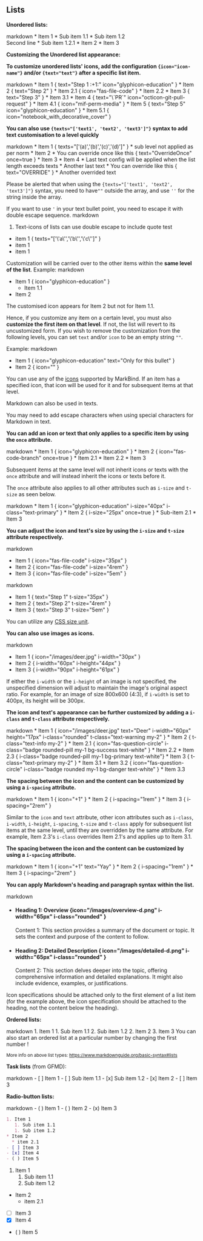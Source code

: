 ## Lists


****Unordered lists:****

<include src="codeAndOutput.md" boilerplate >
<variable name="highlightStyle">markdown</variable>
<variable name="code">
* Item 1
  * Sub item 1.1
  * Sub item 1.2<br>
    Second line
    * Sub item 1.2.1
* Item 2
* Item 3
</variable>
</include>

****Customizing the Unordered list appearance:****

**To customize unordered lists' icons, add the configuration `{icon="icon-name"}` and/or `{text="text"}` after a specific list item.**

<include src="codeAndOutput.md" boilerplate >
<variable name="highlightStyle">markdown</variable>
<variable name="code">
* Item 1 { text="Step 1 :+1:" icon="glyphicon-education" }
* Item 2 { text="Step 2" }
  * Item 2.1 { icon="fas-file-code" }
  * Item 2.2
* Item 3 { text="Step 3" }
  * Item 3.1 
* Item 4 { text="\`PR`" icon="octicon-git-pull-request" }
  * Item 4.1 { icon="mif-perm-media" }
* Item 5 { text="Step 5" icon="glyphicon-education" }
  * Item 5.1 { icon="notebook_with_decorative_cover" }
  </variable>
</include>

**You can also use `{texts="['text1', 'text2', 'text3']"}` syntax to add text customisation to a level quickly**

<include src="codeAndOutput.md" boilerplate >
<variable name="highlightStyle">markdown</variable>
<variable name="code">
* Item 1 { texts="['(a)','(b)','(c)','(d)']" }
  * sub level not applied as per norm
* Item 2
* You can override once like this { text="OverrideOnce" once=true }
* Item 3
* Item 4
* Last text config will be applied when the list length exceeds texts
* Another last text
* You can override like this { text="OVERRIDE" }
* Another overrided text
  </variable>
</include>

<box type=warning seamless>

Please be alerted that when using the `{texts="['text1', 'text2', 'text3']"}` syntax, you need to have`""` outside the array, and use `''` for the string inside the array.

<panel header="Notes on having single quote `'` inside text"  minimized>

If you want to use `'` in your text bullet point, you need to escape it with double escape sequence. 
<include src="codeAndOutput.md" boilerplate >
<variable name="highlightStyle">markdown</variable>
<variable name="code">
1. Text-icons of lists can use double escape to include quote test
* item 1 { texts="['\\'a\\'','\\'b\\'','\\'c\\'']" }
* item 1
* item 1
  </variable>
</include>
</panel>
</box>



<box type=info seamless>

Customization will be carried over to the other items within the **same level of the list**.
Example: 
<include src="codeAndOutput.md" boilerplate >
<variable name="highlightStyle">markdown</variable>
<variable name="code">
* Item 1 { icon="glyphicon-education" }
  * Item 1.1
* Item 2 
  </variable>
</include>

The customised icon appears for Item 2 but not for Item 1.1.

Hence, if you customize any item on a certain level, you must also **customize the first item on that level**. If not, the list will revert to its uncustomized form.
If you wish to remove the customization from the following levels, you can set `text` and/or `icon` to be an empty string `""`. 

Example:
<include src="codeAndOutput.md" boilerplate >
<variable name="highlightStyle">markdown</variable>
<variable name="code">
* Item 1 { icon="glyphicon-education" text="Only for this bullet" }
* Item 2 { icon="" }
  </variable>
  </include>
</box>

You can use any of the [icons](../formattingContents.html#icons) supported by MarkBind. If an item has a specified icon, that icon will be used for it and for subsequent items at that level.

Markdown can also be used in texts.

<box type=warning seamless>
You may need to add escape characters when using special characters for Markdown in text. 
</box>

**You can add an icon or text that only applies to a specific item by using the `once` attribute.**

<include src="codeAndOutput.md" boilerplate >
<variable name="highlightStyle">markdown</variable>
<variable name="code">
* Item 1 { icon="glyphicon-education" }
* Item 2 { icon="fas-code-branch" once=true }
  * Item 2.1
  * Item 2.2
* Item 3
  </variable>
</include>

Subsequent items at the same level will not inherit icons or texts with the `once` attribute and will instead inherit the icons or texts before it.

The `once` attribute also applies to all other attributes such as `i-size` and `t-size` as seen below.

<include src="codeAndOutput.md" boilerplate >
<variable name="highlightStyle">markdown</variable>
<variable name="code">
* Item 1 { icon="glyphicon-education" i-size="40px" i-class="text-primary" }
* Item 2 { i-size="25px" once=true }
  * Sub-item 2.1
* Item 3
  </variable>
</include>

**You can adjust the icon and text's size by using the `i-size` and `t-size` attribute respectively.**

<include src="codeAndOutput.md" boilerplate >
<variable name="highlightStyle">markdown</variable>
<variable name="code">

* Item 1 { icon="fas-file-code" i-size="35px" }
* Item 2 { icon="fas-file-code" i-size="4rem" }
* Item 3 { icon="fas-file-code" i-size="5em" }

</variable>
</include>

<include src="codeAndOutput.md" boilerplate >
<variable name="highlightStyle">markdown</variable>
<variable name="code">

* Item 1 { text="Step 1" t-size="35px" }
* Item 2 { text="Step 2" t-size="4rem" }
* Item 3 { text="Step 3" t-size="5em" }

</variable>
</include>

You can utilize any [CSS size unit](https://www.w3schools.com/cssref/css_units.php).

**You can also use images as icons.**

<include src="codeAndOutput.md" boilerplate >
<variable name="highlightStyle">markdown</variable>
<variable name="code">

* Item 1 { icon="/images/deer.jpg" i-width="30px" }
* Item 2 { i-width="60px" i-height="44px" }
* Item 3 { i-width="90px" i-height="61px" }

</variable>
</include>

If either the `i-width` or the `i-height` of an image is not specified, the unspecified dimension will adjust to maintain the image's original aspect ratio. For example, for an image of size 800x600 (4:3), if `i-width` is set to 400px, its height will be 300px.

**The icon and text's appearance can be further customized by adding a `i-class` and `t-class` attribute respectively.**

<div id="main-example-markbind">

<include src="codeAndOutput.md" boilerplate >
<variable name="highlightStyle">markdown</variable>
<variable name="code">
* Item 1 { icon="/images/deer.jpg" text="Deer" i-width="60px" height="17px" i-class="rounded" t-class="text-warning my-2" }
* Item 2 { t-class="text-info my-2" }
  * Item 2.1 { icon="fas-question-circle" i-class="badge rounded-pill my-1 bg-success text-white" }
  * Item 2.2
  * Item 2.3 { i-class="badge rounded-pill my-1 bg-primary text-white"}
* Item 3 { t-class="text-primary my-2" }
  * Item 3.1 
  * Item 3.2  { icon="fas-question-circle" i-class="badge rounded my-1 bg-danger text-white" }
  * Item 3.3 
</variable>
</include>
  
**The spacing between the icon and the content can be customized by using a `i-spacing` attribute.**

<include src="codeAndOutput.md" boilerplate >
<variable name="highlightStyle">markdown</variable>
<variable name="code">
* Item 1 { icon="+1" }
* Item 2 { i-spacing="1rem" }
* Item 3 { i-spacing="2rem" }
</variable>
</include>

<box type=tip seamless>

Similar to the `icon` and `text` attribute, other icon attributes such as `i-class`, `i-width`, `i-height`, `i-spacing`, `t-size` and `t-class` apply for subsequent list items at the same level, until they are overridden by the same attribute. For example, Item 2.3's `i-class` overrides Item 2.1's and applies up to Item 3.1.

</box>

**The spacing between the icon and the content can be customized by using a `i-spacing` attribute.**

<include src="codeAndOutput.md" boilerplate >
<variable name="highlightStyle">markdown</variable>
<variable name="code">
* Item 1 { icon="+1" text="Yay" }
* Item 2 { i-spacing="1rem" }
* Item 3 { i-spacing="2rem" }
</variable>
</include>


</div>

**You can apply Markdown's heading and paragraph syntax within the list.**

<include src="codeAndOutput.md" boilerplate >
<variable name="highlightStyle">markdown</variable>
<variable name="code">

* #### Heading 1: Overview {icon="/images/overview-d.png" i-width="65px" i-class="rounded" }
   Content 1: This section provides a summary of the document or topic. 
   It sets the context and purpose of the content to follow.
* #### Heading 2: Detailed Description { icon="/images/detailed-d.png" i-width="65px" i-class="rounded" }
   Content 2: This section delves deeper into the topic, offering comprehensive information and detailed explanations.
   It might also include evidence, examples, or justifications.
</variable>
</include>

Icon specifications should be attached only to the first element of a list item (for the example above, the icon specification should be attached to the heading, not the content below the heading).

****Ordered lists:****

<include src="codeAndOutput.md" boilerplate >
<variable name="highlightStyle">markdown</variable>
<variable name="code">
1. Item 1
   1. Sub item 1.1
   2. Sub item 1.2
2. Item 2
3. Item 3
</variable>
</include>

<box type="tip" seamless>
You can also start an ordered list at a particular number by changing the
<popover>
first number
<template slot="content">
<div style="text-align: center; margin-bottom: 5px;">{{ icon_example }}</div>
<include src="codeAndOutputSeparate.md" boilerplate>
<variable name="highlightStyle">markdown</variable>
<variable name="code">
10. Item 1
   1. Sub item 1.1
   1. Sub item 1.2
1. Item 2
</variable>
<variable name="output">
10. Item 1
   1. Sub item 1.1
   1. Sub item 1.2
1. Item 2
{.ps-0 .ms-0}
</variable>
</include>
</template>
</popover>!
</box>

<small>More info on above list types: https://www.markdownguide.org/basic-syntax#lists</small>

****Task lists**** (from GFMD):

<div id="main-example-gfmd">
<include src="codeAndOutput.md" boilerplate >
<variable name="highlightStyle">markdown</variable>
<variable name="code">
- [ ] Item 1
   - [ ] Sub item 1.1
   - [x] Sub item 1.2
- [x] Item 2
- [ ] Item 3
</variable>
</include>
</div>


****Radio-button lists:****
<div id="main-example-markbind">
<include src="codeAndOutput.md" boilerplate >
<variable name="highlightStyle">markdown</variable>
<variable name="code">
- ( ) Item 1
- ( ) Item 2
- (x) Item 3
</variable>
</include>
</div>

<div id="short" class="d-none">

```markdown
1. Item 1
   1. Sub item 1.1
   1. Sub item 1.2
* Item 2
  * item 2.1
- [ ] Item 3
- [x] Item 4
- ( ) Item 5
```
</div>
<div id="examples" class="d-none">

1. Item 1
   1. Sub item 1.1
   1. Sub item 1.2
* Item 2
  * item 2.1
- [ ] Item 3
- [x] Item 4
- ( ) Item 5
</div>
